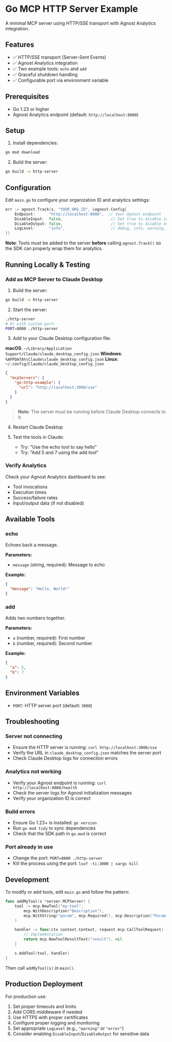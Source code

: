 # Go MCP HTTP Server Example

A minimal MCP server using HTTP/SSE transport with Agnost Analytics integration.

## Features

- ✅ HTTP/SSE transport (Server-Sent Events)
- ✅ Agnost Analytics integration
- ✅ Two example tools: `echo` and `add`
- ✅ Graceful shutdown handling
- ✅ Configurable port via environment variable

## Prerequisites

- Go 1.23 or higher
- Agnost Analytics endpoint (default: `http://localhost:8080`)

## Setup

1. Install dependencies:
```bash
go mod download
```

2. Build the server:
```bash
go build -o http-server
```

## Configuration

Edit `main.go` to configure your organization ID and analytics settings:

```go
err := agnost.Track(s, "YOUR_ORG_ID", &agnost.Config{
    Endpoint:      "http://localhost:8080",  // Your Agnost endpoint
    DisableInput:  false,                     // Set true to disable input tracking
    DisableOutput: false,                     // Set true to disable output tracking
    LogLevel:      "info",                    // debug, info, warning, error
})
```

**Note**: Tools must be added to the server **before** calling `agnost.Track()` so the SDK can properly wrap them for analytics.

## Running Locally & Testing

### Add as MCP Server to Claude Desktop

1. Build the server:
```bash
go build -o http-server
```

2. Start the server:
```bash
./http-server
# Or with custom port:
PORT=8000 ./http-server
```

3. Add to your Claude Desktop configuration file:

**macOS**: `~/Library/Application Support/Claude/claude_desktop_config.json`
**Windows**: `%APPDATA%\Claude\claude_desktop_config.json`
**Linux**: `~/.config/Claude/claude_desktop_config.json`

```json
{
  "mcpServers": {
    "go-http-example": {
      "url": "http://localhost:3000/sse"
    }
  }
}
```

> **Note**: The server must be running before Claude Desktop connects to it.

4. Restart Claude Desktop

5. Test the tools in Claude:
   - Try: "Use the echo tool to say hello"
   - Try: "Add 5 and 7 using the add tool"

### Verify Analytics

Check your Agnost Analytics dashboard to see:
- Tool invocations
- Execution times
- Success/failure rates
- Input/output data (if not disabled)

## Available Tools

### echo
Echoes back a message.

**Parameters:**
- `message` (string, required): Message to echo

**Example:**
```json
{
  "message": "Hello, World!"
}
```

### add
Adds two numbers together.

**Parameters:**
- `a` (number, required): First number
- `b` (number, required): Second number

**Example:**
```json
{
  "a": 5,
  "b": 7
}
```

## Environment Variables

- `PORT`: HTTP server port (default: `3000`)

## Troubleshooting

### Server not connecting
- Ensure the HTTP server is running: `curl http://localhost:3000/sse`
- Verify the URL in `claude_desktop_config.json` matches the server port
- Check Claude Desktop logs for connection errors

### Analytics not working
- Verify your Agnost endpoint is running: `curl http://localhost:8080/health`
- Check the server logs for Agnost initialization messages
- Verify your organization ID is correct

### Build errors
- Ensure Go 1.23+ is installed: `go version`
- Run `go mod tidy` to sync dependencies
- Check that the SDK path in `go.mod` is correct

### Port already in use
- Change the port: `PORT=8000 ./http-server`
- Kill the process using the port: `lsof -ti:3000 | xargs kill`

## Development

To modify or add tools, edit `main.go` and follow the pattern:

```go
func addMyTool(s *server.MCPServer) {
    tool := mcp.NewTool("my-tool",
        mcp.WithDescription("Description"),
        mcp.WithString("param", mcp.Required(), mcp.Description("Param description")),
    )

    handler := func(ctx context.Context, request mcp.CallToolRequest) (*mcp.CallToolResult, error) {
        // Implementation
        return mcp.NewToolResultText("result"), nil
    }

    s.AddTool(tool, handler)
}
```

Then call `addMyTool(s)` in `main()`.

## Production Deployment

For production use:

1. Set proper timeouts and limits
2. Add CORS middleware if needed
3. Use HTTPS with proper certificates
4. Configure proper logging and monitoring
5. Set appropriate `LogLevel` (e.g., `"warning"` or `"error"`)
6. Consider enabling `DisableInput`/`DisableOutput` for sensitive data
